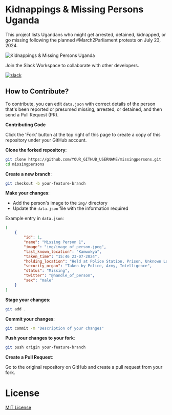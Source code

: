# Kidnappings & Missing Persons Uganda

This project lists Ugandans who might get arrested, detained, kidnapped, or go missing following the planned #March2Parliament protests on July 23, 2024.

![Kidnappings & Missing Persons Uganda](./assets/screenshot.png)

Join the Slack Workspace to collaborate with other developers.

[![slack](https://img.shields.io/badge/Slack-4A154B?style=for-the-badge&logo=slack&logoColor=white)](https://join.slack.com/t/marchtoparliamentug/shared_invite/zt-2n63veudi-TjcscMIMsO31AqN7rGV7ZQ)


## How to Contribute?

To contribute, you can edit `data.json` with correct details of the person that's been reported or presumed missing, arrested, or detained, and then send a Pull Request (PR).

**Contributing Code**

Click the 'Fork' button at the top right of this page to create a copy of this repository under your GitHub account.

**Clone the forked repository**:

```bash
git clone https://github.com/YOUR_GITHUB_USERNAME/missingpersons.git
cd missingpersons
```

**Create a new branch**:
```bash
git checkout -b your-feature-branch
```

**Make your changes**:

- Add the person's image to the `img/` directory
- Update the `data.json` file with the information required

Example entry in `data.json`:

```json
[
    {
        "id": 1,
        "name": "Missing Person 1",
        "image": "img/image_of_person.jpeg",
        "last_known_location": "Kamwokya", 
		"taken_time": "15:46 23-07-2024",
        "holding_location": "Held at Police Station, Prison, Unknown Location",
        "security_organ": "Taken by Police, Army, Intelligence",
        "status": "Missing",
        "twitter": "@handle_of_person",
        "sex": "male"
    }
]
```

**Stage your changes**:
```bash
git add .
```

**Commit your changes**:
```bash
git commit -m "Description of your changes"
```

**Push your changes to your fork**:
```bash
git push origin your-feature-branch
```

**Create a Pull Request**:

Go to the original repository on GitHub and create a pull request from your fork.

# License
[MIT License](https://github.com/wkambale/missingpersons/blob/main/LICENSE)
